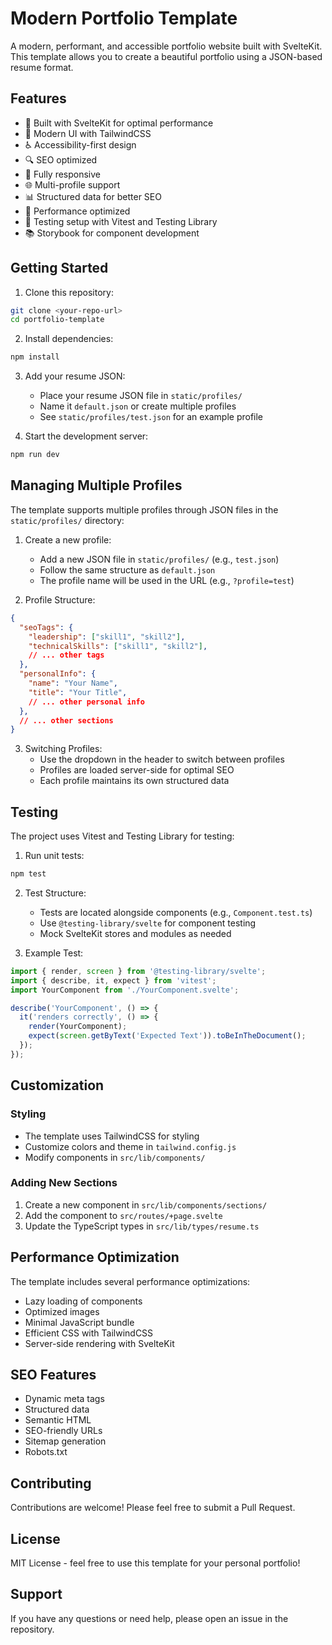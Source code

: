 # Modern Portfolio Template

A modern, performant, and accessible portfolio website built with SvelteKit. This template allows you to create a beautiful portfolio using a JSON-based resume format.

## Features

- 🚀 Built with SvelteKit for optimal performance
- 🎨 Modern UI with TailwindCSS
- ♿ Accessibility-first design
- 🔍 SEO optimized
- 📱 Fully responsive
- 🌐 Multi-profile support
- 📊 Structured data for better SEO
- 🎯 Performance optimized
- 🧪 Testing setup with Vitest and Testing Library
- 📚 Storybook for component development

## Getting Started

1. Clone this repository:
```bash
git clone <your-repo-url>
cd portfolio-template
```

2. Install dependencies:
```bash
npm install
```

3. Add your resume JSON:
   - Place your resume JSON file in `static/profiles/`
   - Name it `default.json` or create multiple profiles
   - See `static/profiles/test.json` for an example profile

4. Start the development server:
```bash
npm run dev
```

## Managing Multiple Profiles

The template supports multiple profiles through JSON files in the `static/profiles/` directory:

1. Create a new profile:
   - Add a new JSON file in `static/profiles/` (e.g., `test.json`)
   - Follow the same structure as `default.json`
   - The profile name will be used in the URL (e.g., `?profile=test`)

2. Profile Structure:
```json
{
  "seoTags": {
    "leadership": ["skill1", "skill2"],
    "technicalSkills": ["skill1", "skill2"],
    // ... other tags
  },
  "personalInfo": {
    "name": "Your Name",
    "title": "Your Title",
    // ... other personal info
  },
  // ... other sections
}
```

3. Switching Profiles:
   - Use the dropdown in the header to switch between profiles
   - Profiles are loaded server-side for optimal SEO
   - Each profile maintains its own structured data

## Testing

The project uses Vitest and Testing Library for testing:

1. Run unit tests:
```bash
npm test
```

2. Test Structure:
   - Tests are located alongside components (e.g., `Component.test.ts`)
   - Use `@testing-library/svelte` for component testing
   - Mock SvelteKit stores and modules as needed

3. Example Test:
```typescript
import { render, screen } from '@testing-library/svelte';
import { describe, it, expect } from 'vitest';
import YourComponent from './YourComponent.svelte';

describe('YourComponent', () => {
  it('renders correctly', () => {
    render(YourComponent);
    expect(screen.getByText('Expected Text')).toBeInTheDocument();
  });
});
```

## Customization

### Styling
- The template uses TailwindCSS for styling
- Customize colors and theme in `tailwind.config.js`
- Modify components in `src/lib/components/`

### Adding New Sections
1. Create a new component in `src/lib/components/sections/`
2. Add the component to `src/routes/+page.svelte`
3. Update the TypeScript types in `src/lib/types/resume.ts`

## Performance Optimization

The template includes several performance optimizations:
- Lazy loading of components
- Optimized images
- Minimal JavaScript bundle
- Efficient CSS with TailwindCSS
- Server-side rendering with SvelteKit

## SEO Features

- Dynamic meta tags
- Structured data
- Semantic HTML
- SEO-friendly URLs
- Sitemap generation
- Robots.txt

## Contributing

Contributions are welcome! Please feel free to submit a Pull Request.

## License

MIT License - feel free to use this template for your personal portfolio!

## Support

If you have any questions or need help, please open an issue in the repository.
